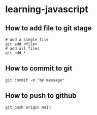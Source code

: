 # learning-javascript

## How to add file to git stage

```
# add a single file
git add <file>
# add all files
git add *
```

## How to commit to git

```
git commit -m "my message"
```

## How to push to github

```
git push origin main
```